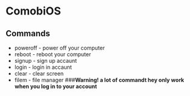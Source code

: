 # ComobiOS
## Commands
* poweroff - power off your computer
* reboot - reboot your computer
* signup - sign up accaunt
* login - login in accaunt
* clear - clear screen
* filem - file manager
###**Warning! a lot of commandt hey only work when you log in to your account**
